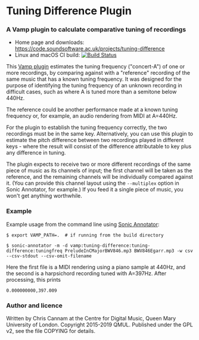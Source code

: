 
Tuning Difference Plugin
========================

### A Vamp plugin to calculate comparative tuning of recordings

 * Home page and downloads: https://code.soundsoftware.ac.uk/projects/tuning-difference
 * Linux and macOS CI build: [![Build Status](https://travis-ci.org/cannam/tuning-difference.svg?branch=master)](https://travis-ci.org/cannam/tuning-difference)

This [Vamp plugin](http://vamp-plugins.org/) estimates the tuning
frequency ("concert-A") of one or more recordings, by comparing
against with a "reference" recording of the same music that has a
known tuning frequency. It was designed for the purpose of identifying
the tuning frequency of an unknown recording in difficult cases, such
as where A is tuned more than a semitone below 440Hz.

The reference could be another performance made at a known tuning
frequency or, for example, an audio rendering from MIDI at A=440Hz.

For the plugin to establish the tuning frequency correctly, the two
recordings must be in the same key. Alternatively, you can use this
plugin to estimate the pitch difference between two recordings played
in different keys - where the result will consist of the difference
attributable to key plus any difference in tuning.

The plugin expects to receive two or more different recordings of the
same piece of music as its channels of input; the first channel will
be taken as the reference, and the remaining channels will be
individually compared against it. (You can provide this channel layout
using the `--multiplex` option in Sonic Annotator, for example.)  If
you feed it a single piece of music, you won't get anything
worthwhile.

### Example

Example usage from the command line using [Sonic
Annotator](https://vamp-plugins.org/sonic-annotator/):

```
$ export VAMP_PATH=.  # if running from the build directory

$ sonic-annotator -m -d vamp:tuning-difference:tuning-difference:tuningfreq PreludeInCMajorBWV846.mp3 BWV846Egarr.mp3 -w csv --csv-stdout --csv-omit-filename
```

Here the first file is a MIDI rendering using a piano sample at 440Hz,
and the second is a harpsichord recording tuned with A=397Hz. After
processing, this prints

```
0.000000000,397.009
```

### Author and licence

Written by Chris Cannam at the Centre for Digital Music, Queen Mary
University of London. Copyright 2015-2019 QMUL. Published under the
GPL v2, see the file COPYING for details.

